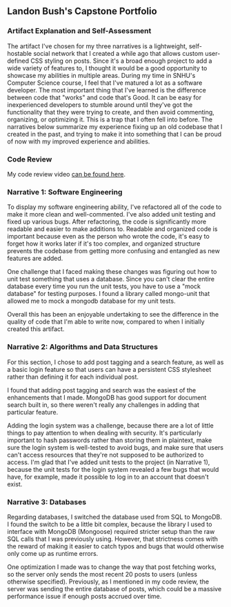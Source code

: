 ## Landon Bush's Capstone Portfolio

### Artifact Explanation and Self-Assessment

The artifact I've chosen for my three narratives is a lightweight, self-hostable social network that I created a while ago that allows custom user-defined CSS styling on posts. Since it's a broad enough project to add a wide variety of features to, I thought it would be a good opportunity to showcase my abilities in multiple areas. During my time in SNHU's Computer Science course, I feel that I've matured a lot as a software developer. The most important thing that I've learned is the difference between code that "works" and code that's Good. It can be easy for inexperienced developers to stumble around until they've got the functionality that they were trying to create, and then avoid commenting, organizing, or optimizing it. This is a trap that I often fell into before. The narratives below summarize my experience fixing up an old codebase that I created in the past, and trying to make it into something that I can be proud of now with my improved experience and abilities.

### Code Review

My code review video [can be found here](https://youtu.be/YCCN7cI8OXQ).

### Narrative 1: Software Engineering

To display my software engineering ability, I've refactored all of the code to make it more clean and well-commented. I've also added unit testing and fixed up various bugs. After refactoring, the code is significantly more readable and easier to make additions to. Readable and organized code is important because even as the person who wrote the code, it's easy to forget how it works later if it's too complex, and organized structure prevents the codebase from getting more confusing and entangled as new features are added.

One challenge that I faced making these changes was figuring out how to unit test something that uses a database. Since you can't clear the entire database every time you run the unit tests, you have to use a "mock database" for testing purposes. I found a library called mongo-unit that allowed me to mock a mongodb database for my unit tests.

Overall this has been an enjoyable undertaking to see the difference in the quality of code that I'm able to write now, compared to when I initially created this artifact.

### Narrative 2: Algorithms and Data Structures

For this section, I chose to add post tagging and a search feature, as well as a basic login feature so that users can have a persistent CSS stylesheet rather than defining it for each individual post.

I found that adding post tagging and search was the easiest of the enhancements that I made. MongoDB has good support for document search built in, so there weren't really any challenges in adding that particular feature.

Adding the login system was a challenge, because there are a lot of little things to pay attention to when dealing with security. It's particularly important to hash passwords rather than storing them in plaintext, make sure the login system is well-tested to avoid bugs, and make sure that users can't access resources that they're not supposed to be authorized to access. I'm glad that I've added unit tests to the project (in Narrative 1), because the unit tests for the login system revealed a few bugs that would have, for example, made it possible to log in to an account that doesn't exist.

### Narrative 3: Databases

Regarding databases, I switched the database used from SQL to MongoDB. I found the switch to be a little bit complex, because the library I used to interface with MongoDB (Mongoose) required stricter setup than the raw SQL calls that I was previously using. However, that strictness comes with the reward of making it easier to catch typos and bugs that would otherwise only come up as runtime errors.

One optimization I made was to change the way that post fetching works, so the server only sends the most recent 20 posts to users (unless otherwise specified). Previously, as I mentioned in my code review, the server was sending the entire database of posts, which could be a massive performance issue if enough posts accrued over time.
